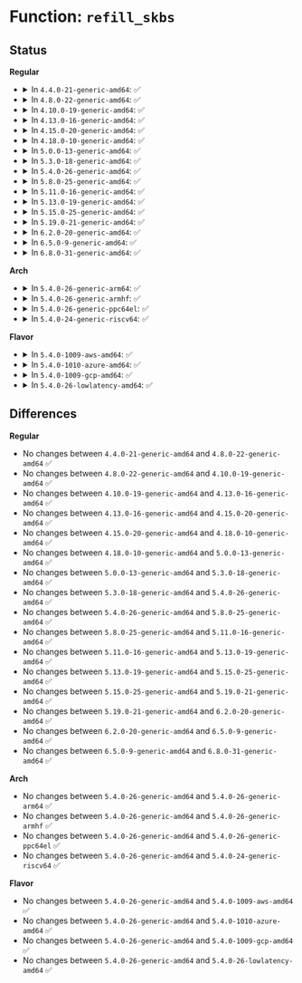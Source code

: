 # Function: <code>refill_skbs</code>

## Status
<b>Regular</b>
<ul>
<li>
<details>
<summary>In <code>4.4.0-21-generic-amd64</code>: ✅</summary>

```c
void refill_skbs()
```

```json
{
  "name": "refill_skbs",
  "collision_type": "Unique Static",
  "inline_type": "No",
  "funcs": [
    {
      "addr": 18446744071586414656,
      "name": "refill_skbs",
      "external": false,
      "loc": "net/core/netpoll.c:241",
      "file": "net/core/netpoll.c",
      "inline": "seen, unknown",
      "caller_inline": [],
      "caller_func": [
        "net/core/netpoll.c:netpoll_setup",
        "net/core/netpoll.c:netpoll_send_udp"
      ]
    }
  ],
  "symbols": [
    {
      "addr": 18446744071586414656,
      "name": "refill_skbs",
      "section": ".text",
      "bind": "STB_LOCAL",
      "size": 129
    }
  ]
}
```
</details>
</li>
<li>
<details>
<summary>In <code>4.8.0-22-generic-amd64</code>: ✅</summary>

```c
void refill_skbs()
```

```json
{
  "name": "refill_skbs",
  "collision_type": "Unique Static",
  "inline_type": "No",
  "funcs": [
    {
      "addr": 18446744071586857760,
      "name": "refill_skbs",
      "external": false,
      "loc": "net/core/netpoll.c:241",
      "file": "net/core/netpoll.c",
      "inline": "seen, unknown",
      "caller_inline": [],
      "caller_func": [
        "net/core/netpoll.c:netpoll_setup",
        "net/core/netpoll.c:netpoll_send_udp"
      ]
    }
  ],
  "symbols": [
    {
      "addr": 18446744071586857760,
      "name": "refill_skbs",
      "section": ".text",
      "bind": "STB_LOCAL",
      "size": 136
    }
  ]
}
```
</details>
</li>
<li>
<details>
<summary>In <code>4.10.0-19-generic-amd64</code>: ✅</summary>

```c
void refill_skbs()
```

```json
{
  "name": "refill_skbs",
  "collision_type": "Unique Static",
  "inline_type": "No",
  "funcs": [
    {
      "addr": 18446744071587048848,
      "name": "refill_skbs",
      "external": false,
      "loc": "net/core/netpoll.c:241",
      "file": "net/core/netpoll.c",
      "inline": "seen, unknown",
      "caller_inline": [],
      "caller_func": [
        "net/core/netpoll.c:netpoll_setup",
        "net/core/netpoll.c:netpoll_send_udp"
      ]
    }
  ],
  "symbols": [
    {
      "addr": 18446744071587048848,
      "name": "refill_skbs",
      "section": ".text",
      "bind": "STB_LOCAL",
      "size": 136
    }
  ]
}
```
</details>
</li>
<li>
<details>
<summary>In <code>4.13.0-16-generic-amd64</code>: ✅</summary>

```c
void refill_skbs()
```

```json
{
  "name": "refill_skbs",
  "collision_type": "Unique Static",
  "inline_type": "No",
  "funcs": [
    {
      "addr": 18446744071587176864,
      "name": "refill_skbs",
      "external": false,
      "loc": "net/core/netpoll.c:247",
      "file": "net/core/netpoll.c",
      "inline": "seen, unknown",
      "caller_inline": [],
      "caller_func": [
        "net/core/netpoll.c:netpoll_setup",
        "net/core/netpoll.c:netpoll_send_udp"
      ]
    }
  ],
  "symbols": [
    {
      "addr": 18446744071587176864,
      "name": "refill_skbs",
      "section": ".text",
      "bind": "STB_LOCAL",
      "size": 136
    }
  ]
}
```
</details>
</li>
<li>
<details>
<summary>In <code>4.15.0-20-generic-amd64</code>: ✅</summary>

```c
void refill_skbs()
```

```json
{
  "name": "refill_skbs",
  "collision_type": "Unique Static",
  "inline_type": "No",
  "funcs": [
    {
      "addr": 18446744071587681968,
      "name": "refill_skbs",
      "external": false,
      "loc": "net/core/netpoll.c:247",
      "file": "net/core/netpoll.c",
      "inline": "seen, unknown",
      "caller_inline": [],
      "caller_func": [
        "net/core/netpoll.c:netpoll_setup",
        "net/core/netpoll.c:netpoll_send_udp"
      ]
    }
  ],
  "symbols": [
    {
      "addr": 18446744071587681968,
      "name": "refill_skbs",
      "section": ".text",
      "bind": "STB_LOCAL",
      "size": 136
    }
  ]
}
```
</details>
</li>
<li>
<details>
<summary>In <code>4.18.0-10-generic-amd64</code>: ✅</summary>

```c
void refill_skbs()
```

```json
{
  "name": "refill_skbs",
  "collision_type": "Unique Static",
  "inline_type": "No",
  "funcs": [
    {
      "addr": 18446744071588014304,
      "name": "refill_skbs",
      "external": false,
      "loc": "net/core/netpoll.c:247",
      "file": "net/core/netpoll.c",
      "inline": "seen, unknown",
      "caller_inline": [],
      "caller_func": [
        "net/core/netpoll.c:netpoll_setup",
        "net/core/netpoll.c:netpoll_send_udp"
      ]
    }
  ],
  "symbols": [
    {
      "addr": 18446744071588014304,
      "name": "refill_skbs",
      "section": ".text",
      "bind": "STB_LOCAL",
      "size": 136
    }
  ]
}
```
</details>
</li>
<li>
<details>
<summary>In <code>5.0.0-13-generic-amd64</code>: ✅</summary>

```c
void refill_skbs()
```

```json
{
  "name": "refill_skbs",
  "collision_type": "Unique Static",
  "inline_type": "No",
  "funcs": [
    {
      "addr": 18446744071588181776,
      "name": "refill_skbs",
      "external": false,
      "loc": "net/core/netpoll.c:224",
      "file": "net/core/netpoll.c",
      "inline": "seen, unknown",
      "caller_inline": [],
      "caller_func": [
        "net/core/netpoll.c:netpoll_setup",
        "net/core/netpoll.c:netpoll_send_udp"
      ]
    }
  ],
  "symbols": [
    {
      "addr": 18446744071588181776,
      "name": "refill_skbs",
      "section": ".text",
      "bind": "STB_LOCAL",
      "size": 136
    }
  ]
}
```
</details>
</li>
<li>
<details>
<summary>In <code>5.3.0-18-generic-amd64</code>: ✅</summary>

```c
void refill_skbs()
```

```json
{
  "name": "refill_skbs",
  "collision_type": "Unique Static",
  "inline_type": "No",
  "funcs": [
    {
      "addr": 18446744071588507808,
      "name": "refill_skbs",
      "external": false,
      "loc": "net/core/netpoll.c:225",
      "file": "net/core/netpoll.c",
      "inline": "seen, unknown",
      "caller_inline": [],
      "caller_func": [
        "net/core/netpoll.c:netpoll_setup",
        "net/core/netpoll.c:netpoll_send_udp"
      ]
    }
  ],
  "symbols": [
    {
      "addr": 18446744071588507808,
      "name": "refill_skbs",
      "section": ".text",
      "bind": "STB_LOCAL",
      "size": 131
    }
  ]
}
```
</details>
</li>
<li>
<details>
<summary>In <code>5.4.0-26-generic-amd64</code>: ✅</summary>

```c
void refill_skbs()
```

```json
{
  "name": "refill_skbs",
  "collision_type": "Unique Static",
  "inline_type": "No",
  "funcs": [
    {
      "addr": 18446744071588716384,
      "name": "refill_skbs",
      "external": false,
      "loc": "net/core/netpoll.c:225",
      "file": "net/core/netpoll.c",
      "inline": "seen, unknown",
      "caller_inline": [],
      "caller_func": [
        "net/core/netpoll.c:netpoll_setup",
        "net/core/netpoll.c:netpoll_send_udp"
      ]
    }
  ],
  "symbols": [
    {
      "addr": 18446744071588716384,
      "name": "refill_skbs",
      "section": ".text",
      "bind": "STB_LOCAL",
      "size": 131
    }
  ]
}
```
</details>
</li>
<li>
<details>
<summary>In <code>5.8.0-25-generic-amd64</code>: ✅</summary>

```c
void refill_skbs()
```

```json
{
  "name": "refill_skbs",
  "collision_type": "Unique Static",
  "inline_type": "No",
  "funcs": [
    {
      "addr": 18446744071589583456,
      "name": "refill_skbs",
      "external": false,
      "loc": "net/core/netpoll.c:226",
      "file": "net/core/netpoll.c",
      "inline": "seen, unknown",
      "caller_inline": [],
      "caller_func": [
        "net/core/netpoll.c:netpoll_setup",
        "net/core/netpoll.c:netpoll_send_udp"
      ]
    }
  ],
  "symbols": [
    {
      "addr": 18446744071589583456,
      "name": "refill_skbs",
      "section": ".text",
      "bind": "STB_LOCAL",
      "size": 133
    }
  ]
}
```
</details>
</li>
<li>
<details>
<summary>In <code>5.11.0-16-generic-amd64</code>: ✅</summary>

```c
void refill_skbs()
```

```json
{
  "name": "refill_skbs",
  "collision_type": "Unique Static",
  "inline_type": "No",
  "funcs": [
    {
      "addr": 18446744071589594864,
      "name": "refill_skbs",
      "external": false,
      "loc": "net/core/netpoll.c:227",
      "file": "net/core/netpoll.c",
      "inline": "seen, unknown",
      "caller_inline": [],
      "caller_func": [
        "net/core/netpoll.c:netpoll_setup",
        "net/core/netpoll.c:netpoll_send_udp"
      ]
    }
  ],
  "symbols": [
    {
      "addr": 18446744071589594864,
      "name": "refill_skbs",
      "section": ".text",
      "bind": "STB_LOCAL",
      "size": 133
    }
  ]
}
```
</details>
</li>
<li>
<details>
<summary>In <code>5.13.0-19-generic-amd64</code>: ✅</summary>

```c
void refill_skbs()
```

```json
{
  "name": "refill_skbs",
  "collision_type": "Unique Static",
  "inline_type": "No",
  "funcs": [
    {
      "addr": 18446744071589483424,
      "name": "refill_skbs",
      "external": false,
      "loc": "net/core/netpoll.c:226",
      "file": "net/core/netpoll.c",
      "inline": "seen, unknown",
      "caller_inline": [],
      "caller_func": [
        "net/core/netpoll.c:netpoll_setup",
        "net/core/netpoll.c:netpoll_send_udp"
      ]
    }
  ],
  "symbols": [
    {
      "addr": 18446744071589483424,
      "name": "refill_skbs",
      "section": ".text",
      "bind": "STB_LOCAL",
      "size": 133
    }
  ]
}
```
</details>
</li>
<li>
<details>
<summary>In <code>5.15.0-25-generic-amd64</code>: ✅</summary>

```c
void refill_skbs()
```

```json
{
  "name": "refill_skbs",
  "collision_type": "Unique Static",
  "inline_type": "No",
  "funcs": [
    {
      "addr": 18446744071590224064,
      "name": "refill_skbs",
      "external": false,
      "loc": "net/core/netpoll.c:227",
      "file": "net/core/netpoll.c",
      "inline": "seen, unknown",
      "caller_inline": [],
      "caller_func": [
        "net/core/netpoll.c:netpoll_setup",
        "net/core/netpoll.c:netpoll_send_udp"
      ]
    }
  ],
  "symbols": [
    {
      "addr": 18446744071590224064,
      "name": "refill_skbs",
      "section": ".text",
      "bind": "STB_LOCAL",
      "size": 133
    }
  ]
}
```
</details>
</li>
<li>
<details>
<summary>In <code>5.19.0-21-generic-amd64</code>: ✅</summary>

```c
void refill_skbs()
```

```json
{
  "name": "refill_skbs",
  "collision_type": "Unique Static",
  "inline_type": "No",
  "funcs": [
    {
      "addr": 18446744071591802352,
      "name": "refill_skbs",
      "external": false,
      "loc": "net/core/netpoll.c:227",
      "file": "net/core/netpoll.c",
      "inline": "seen, unknown",
      "caller_inline": [],
      "caller_func": [
        "net/core/netpoll.c:netpoll_setup",
        "net/core/netpoll.c:netpoll_send_udp"
      ]
    }
  ],
  "symbols": [
    {
      "addr": 18446744071591802352,
      "name": "refill_skbs",
      "section": ".text",
      "bind": "STB_LOCAL",
      "size": 146
    }
  ]
}
```
</details>
</li>
<li>
<details>
<summary>In <code>6.2.0-20-generic-amd64</code>: ✅</summary>

```c
void refill_skbs()
```

```json
{
  "name": "refill_skbs",
  "collision_type": "Unique Static",
  "inline_type": "No",
  "funcs": [
    {
      "addr": 18446744071593597184,
      "name": "refill_skbs",
      "external": false,
      "loc": "net/core/netpoll.c:227",
      "file": "net/core/netpoll.c",
      "inline": "seen, unknown",
      "caller_inline": [],
      "caller_func": [
        "net/core/netpoll.c:netpoll_setup",
        "net/core/netpoll.c:netpoll_send_udp"
      ]
    }
  ],
  "symbols": [
    {
      "addr": 18446744071593597184,
      "name": "refill_skbs",
      "section": ".text",
      "bind": "STB_LOCAL",
      "size": 146
    }
  ]
}
```
</details>
</li>
<li>
<details>
<summary>In <code>6.5.0-9-generic-amd64</code>: ✅</summary>

```c
void refill_skbs()
```

```json
{
  "name": "refill_skbs",
  "collision_type": "Unique Static",
  "inline_type": "No",
  "funcs": [
    {
      "addr": 18446744071594070544,
      "name": "refill_skbs",
      "external": false,
      "loc": "net/core/netpoll.c:244",
      "file": "net/core/netpoll.c",
      "inline": "seen, unknown",
      "caller_inline": [],
      "caller_func": [
        "net/core/netpoll.c:netpoll_setup",
        "net/core/netpoll.c:netpoll_send_udp"
      ]
    }
  ],
  "symbols": [
    {
      "addr": 18446744071594070544,
      "name": "refill_skbs",
      "section": ".text",
      "bind": "STB_LOCAL",
      "size": 146
    }
  ]
}
```
</details>
</li>
<li>
<details>
<summary>In <code>6.8.0-31-generic-amd64</code>: ✅</summary>

```c
void refill_skbs()
```

```json
{
  "name": "refill_skbs",
  "collision_type": "Unique Static",
  "inline_type": "No",
  "funcs": [
    {
      "addr": 18446744071594865152,
      "name": "refill_skbs",
      "external": false,
      "loc": "net/core/netpoll.c:244",
      "file": "net/core/netpoll.c",
      "inline": "seen, unknown",
      "caller_inline": [],
      "caller_func": [
        "net/core/netpoll.c:netpoll_setup",
        "net/core/netpoll.c:netpoll_send_udp"
      ]
    }
  ],
  "symbols": [
    {
      "addr": 18446744071594865152,
      "name": "refill_skbs",
      "section": ".text",
      "bind": "STB_LOCAL",
      "size": 146
    }
  ]
}
```
</details>
</li>
</ul>
<b>Arch</b>
<ul>
<li>
<details>
<summary>In <code>5.4.0-26-generic-arm64</code>: ✅</summary>

```c
void refill_skbs()
```

```json
{
  "name": "refill_skbs",
  "collision_type": "Unique Static",
  "inline_type": "No",
  "funcs": [
    {
      "addr": 18446603336502282616,
      "name": "refill_skbs",
      "external": false,
      "loc": "net/core/netpoll.c:225",
      "file": "net/core/netpoll.c",
      "inline": "seen, unknown",
      "caller_inline": [],
      "caller_func": [
        "net/core/netpoll.c:netpoll_setup",
        "net/core/netpoll.c:netpoll_send_udp"
      ]
    }
  ],
  "symbols": [
    {
      "addr": 18446603336502282616,
      "name": "refill_skbs",
      "section": ".text",
      "bind": "STB_LOCAL",
      "size": 244
    }
  ]
}
```
</details>
</li>
<li>
<details>
<summary>In <code>5.4.0-26-generic-armhf</code>: ✅</summary>

```c
void refill_skbs()
```

```json
{
  "name": "refill_skbs",
  "collision_type": "Unique Static",
  "inline_type": "No",
  "funcs": [
    {
      "addr": 3235020836,
      "name": "refill_skbs",
      "external": false,
      "loc": "net/core/netpoll.c:225",
      "file": "net/core/netpoll.c",
      "inline": "seen, unknown",
      "caller_inline": [],
      "caller_func": [
        "net/core/netpoll.c:netpoll_setup",
        "net/core/netpoll.c:netpoll_send_udp"
      ]
    }
  ],
  "symbols": [
    {
      "addr": 3235020836,
      "name": "refill_skbs",
      "section": ".text",
      "bind": "STB_LOCAL",
      "size": 144
    }
  ]
}
```
</details>
</li>
<li>
<details>
<summary>In <code>5.4.0-26-generic-ppc64el</code>: ✅</summary>

```c
void refill_skbs()
```

```json
{
  "name": "refill_skbs",
  "collision_type": "Unique Static",
  "inline_type": "No",
  "funcs": [
    {
      "addr": 13835058055295780480,
      "name": "refill_skbs",
      "external": false,
      "loc": "net/core/netpoll.c:225",
      "file": "net/core/netpoll.c",
      "inline": "seen, unknown",
      "caller_inline": [],
      "caller_func": [
        "net/core/netpoll.c:netpoll_setup",
        "net/core/netpoll.c:netpoll_send_udp"
      ]
    }
  ],
  "symbols": [
    {
      "addr": 13835058055295780480,
      "name": "refill_skbs",
      "section": ".text",
      "bind": "STB_LOCAL",
      "size": 212
    }
  ]
}
```
</details>
</li>
<li>
<details>
<summary>In <code>5.4.0-24-generic-riscv64</code>: ✅</summary>

```c
void refill_skbs()
```

```json
{
  "name": "refill_skbs",
  "collision_type": "Unique Static",
  "inline_type": "No",
  "funcs": [
    {
      "addr": 18446743936278513414,
      "name": "refill_skbs",
      "external": false,
      "loc": "net/core/netpoll.c:225",
      "file": "net/core/netpoll.c",
      "inline": "seen, unknown",
      "caller_inline": [],
      "caller_func": [
        "net/core/netpoll.c:netpoll_setup",
        "net/core/netpoll.c:netpoll_send_udp"
      ]
    }
  ],
  "symbols": [
    {
      "addr": 18446743936278513414,
      "name": "refill_skbs",
      "section": ".text",
      "bind": "STB_LOCAL",
      "size": 146
    }
  ]
}
```
</details>
</li>
</ul>
<b>Flavor</b>
<ul>
<li>
<details>
<summary>In <code>5.4.0-1009-aws-amd64</code>: ✅</summary>

```c
void refill_skbs()
```

```json
{
  "name": "refill_skbs",
  "collision_type": "Unique Static",
  "inline_type": "No",
  "funcs": [
    {
      "addr": 18446744071588323120,
      "name": "refill_skbs",
      "external": false,
      "loc": "net/core/netpoll.c:225",
      "file": "net/core/netpoll.c",
      "inline": "seen, unknown",
      "caller_inline": [],
      "caller_func": [
        "net/core/netpoll.c:netpoll_setup",
        "net/core/netpoll.c:netpoll_send_udp"
      ]
    }
  ],
  "symbols": [
    {
      "addr": 18446744071588323120,
      "name": "refill_skbs",
      "section": ".text",
      "bind": "STB_LOCAL",
      "size": 131
    }
  ]
}
```
</details>
</li>
<li>
<details>
<summary>In <code>5.4.0-1010-azure-amd64</code>: ✅</summary>

```c
void refill_skbs()
```

```json
{
  "name": "refill_skbs",
  "collision_type": "Unique Static",
  "inline_type": "No",
  "funcs": [
    {
      "addr": 18446744071588036064,
      "name": "refill_skbs",
      "external": false,
      "loc": "net/core/netpoll.c:225",
      "file": "net/core/netpoll.c",
      "inline": "seen, unknown",
      "caller_inline": [],
      "caller_func": [
        "net/core/netpoll.c:netpoll_setup",
        "net/core/netpoll.c:netpoll_send_udp"
      ]
    }
  ],
  "symbols": [
    {
      "addr": 18446744071588036064,
      "name": "refill_skbs",
      "section": ".text",
      "bind": "STB_LOCAL",
      "size": 131
    }
  ]
}
```
</details>
</li>
<li>
<details>
<summary>In <code>5.4.0-1009-gcp-amd64</code>: ✅</summary>

```c
void refill_skbs()
```

```json
{
  "name": "refill_skbs",
  "collision_type": "Unique Static",
  "inline_type": "No",
  "funcs": [
    {
      "addr": 18446744071588654944,
      "name": "refill_skbs",
      "external": false,
      "loc": "net/core/netpoll.c:225",
      "file": "net/core/netpoll.c",
      "inline": "seen, unknown",
      "caller_inline": [],
      "caller_func": [
        "net/core/netpoll.c:netpoll_setup",
        "net/core/netpoll.c:netpoll_send_udp"
      ]
    }
  ],
  "symbols": [
    {
      "addr": 18446744071588654944,
      "name": "refill_skbs",
      "section": ".text",
      "bind": "STB_LOCAL",
      "size": 131
    }
  ]
}
```
</details>
</li>
<li>
<details>
<summary>In <code>5.4.0-26-lowlatency-amd64</code>: ✅</summary>

```c
void refill_skbs()
```

```json
{
  "name": "refill_skbs",
  "collision_type": "Unique Static",
  "inline_type": "No",
  "funcs": [
    {
      "addr": 18446744071588794752,
      "name": "refill_skbs",
      "external": false,
      "loc": "net/core/netpoll.c:225",
      "file": "net/core/netpoll.c",
      "inline": "seen, unknown",
      "caller_inline": [],
      "caller_func": [
        "net/core/netpoll.c:netpoll_setup",
        "net/core/netpoll.c:netpoll_send_udp"
      ]
    }
  ],
  "symbols": [
    {
      "addr": 18446744071588794752,
      "name": "refill_skbs",
      "section": ".text",
      "bind": "STB_LOCAL",
      "size": 131
    }
  ]
}
```
</details>
</li>
</ul>

## Differences
<b>Regular</b>
<ul>
<li>
No changes between <code>4.4.0-21-generic-amd64</code> and <code>4.8.0-22-generic-amd64</code> ✅
</li>
<li>
No changes between <code>4.8.0-22-generic-amd64</code> and <code>4.10.0-19-generic-amd64</code> ✅
</li>
<li>
No changes between <code>4.10.0-19-generic-amd64</code> and <code>4.13.0-16-generic-amd64</code> ✅
</li>
<li>
No changes between <code>4.13.0-16-generic-amd64</code> and <code>4.15.0-20-generic-amd64</code> ✅
</li>
<li>
No changes between <code>4.15.0-20-generic-amd64</code> and <code>4.18.0-10-generic-amd64</code> ✅
</li>
<li>
No changes between <code>4.18.0-10-generic-amd64</code> and <code>5.0.0-13-generic-amd64</code> ✅
</li>
<li>
No changes between <code>5.0.0-13-generic-amd64</code> and <code>5.3.0-18-generic-amd64</code> ✅
</li>
<li>
No changes between <code>5.3.0-18-generic-amd64</code> and <code>5.4.0-26-generic-amd64</code> ✅
</li>
<li>
No changes between <code>5.4.0-26-generic-amd64</code> and <code>5.8.0-25-generic-amd64</code> ✅
</li>
<li>
No changes between <code>5.8.0-25-generic-amd64</code> and <code>5.11.0-16-generic-amd64</code> ✅
</li>
<li>
No changes between <code>5.11.0-16-generic-amd64</code> and <code>5.13.0-19-generic-amd64</code> ✅
</li>
<li>
No changes between <code>5.13.0-19-generic-amd64</code> and <code>5.15.0-25-generic-amd64</code> ✅
</li>
<li>
No changes between <code>5.15.0-25-generic-amd64</code> and <code>5.19.0-21-generic-amd64</code> ✅
</li>
<li>
No changes between <code>5.19.0-21-generic-amd64</code> and <code>6.2.0-20-generic-amd64</code> ✅
</li>
<li>
No changes between <code>6.2.0-20-generic-amd64</code> and <code>6.5.0-9-generic-amd64</code> ✅
</li>
<li>
No changes between <code>6.5.0-9-generic-amd64</code> and <code>6.8.0-31-generic-amd64</code> ✅
</li>
</ul>
<b>Arch</b>
<ul>
<li>
No changes between <code>5.4.0-26-generic-amd64</code> and <code>5.4.0-26-generic-arm64</code> ✅
</li>
<li>
No changes between <code>5.4.0-26-generic-amd64</code> and <code>5.4.0-26-generic-armhf</code> ✅
</li>
<li>
No changes between <code>5.4.0-26-generic-amd64</code> and <code>5.4.0-26-generic-ppc64el</code> ✅
</li>
<li>
No changes between <code>5.4.0-26-generic-amd64</code> and <code>5.4.0-24-generic-riscv64</code> ✅
</li>
</ul>
<b>Flavor</b>
<ul>
<li>
No changes between <code>5.4.0-26-generic-amd64</code> and <code>5.4.0-1009-aws-amd64</code> ✅
</li>
<li>
No changes between <code>5.4.0-26-generic-amd64</code> and <code>5.4.0-1010-azure-amd64</code> ✅
</li>
<li>
No changes between <code>5.4.0-26-generic-amd64</code> and <code>5.4.0-1009-gcp-amd64</code> ✅
</li>
<li>
No changes between <code>5.4.0-26-generic-amd64</code> and <code>5.4.0-26-lowlatency-amd64</code> ✅
</li>
</ul>
